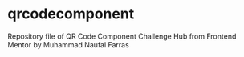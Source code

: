 # qrcodecomponent
Repository file of QR Code Component Challenge Hub from Frontend Mentor by Muhammad Naufal Farras
